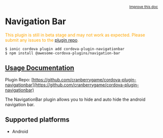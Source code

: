 <a style="float:right;font-size:12px;" href="http://github.com/ionic-team/ionic-native/edit/master/src/@ionic-native/plugins/navigation-bar/index.ts#L1">
  Improve this doc
</a>

# Navigation Bar

  <p style="color:orange">
    This plugin is still in beta stage and may not work as expected. Please
    submit any issues to the <a target="_blank"
    href="/issues">plugin repo</a>.
  </p>


```
$ ionic cordova plugin add cordova-plugin-navigationbar
$ npm install @awesome-cordova-plugins/navigation-bar
```

## [Usage Documentation](https://ionicframework.com/docs/native/navigation-bar/)

Plugin Repo: [https://github.com/cranberrygame/cordova-plugin-navigationbar](https://github.com/cranberrygame/cordova-plugin-navigationbar)

The NavigationBar plugin allows you to hide and auto hide the android navigation bar.

## Supported platforms

- Android
  


